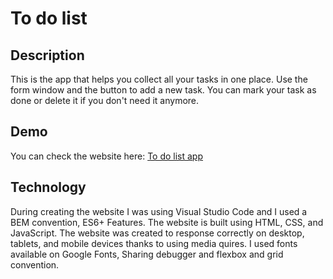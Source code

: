 # To do list

## Description 
This is the app that helps you collect all your tasks in one place. Use the form window and the button to add a new task. You can mark your task as done or delete it if you don't need it anymore.

## Demo
You can check the website here: [To do list app](https://kingagrelewicz.github.io/to-do-list/)

## Technology
During creating the website I was using Visual Studio Code and I used a BEM convention, ES6+ Features. The website is built using HTML, CSS, and JavaScript. The website was created to response correctly on desktop, tablets, and mobile devices thanks to using media quires. I used fonts available on Google Fonts, Sharing debugger and flexbox and grid convention.